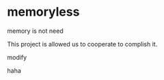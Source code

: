 memoryless
==========

memory is not need


This project is allowed us to cooperate to complish it.


modify

haha
